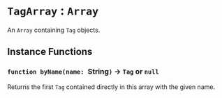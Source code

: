 # `TagArray` : `Array`

An `Array` containing `Tag` objects.   
  


## Instance Functions

### `function byName(name: `String`)` → `Tag` or `null`

Returns the first `Tag` contained directly in this array with the given name.   
  

